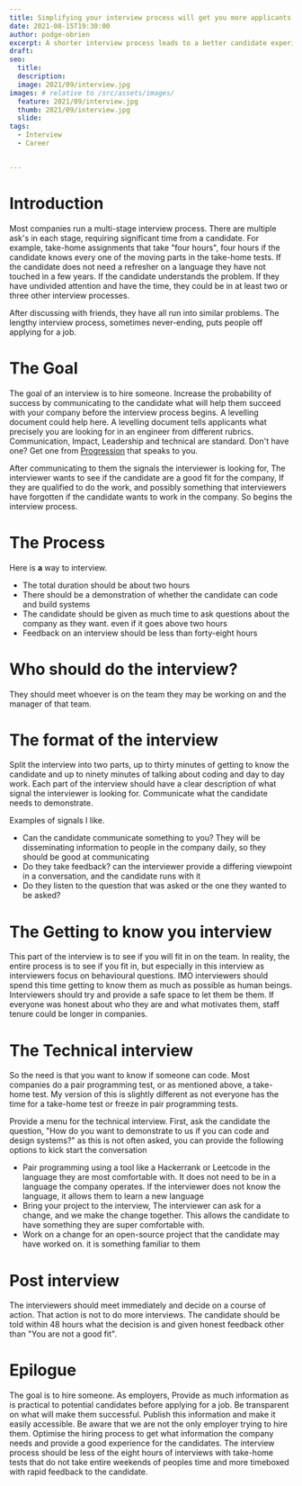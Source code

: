 ```yaml
---
title: Simplifying your interview process will get you more applicants.
date: 2021-08-15T19:30:00
author: podge-obrien
excerpt: A shorter interview process leads to a better candidate experience.
draft:
seo:
  title:
  description:
  image: 2021/09/interview.jpg
images: # relative to /src/assets/images/
  feature: 2021/09/interview.jpg
  thumb: 2021/09/interview.jpg
  slide:
tags:
  - Interview
  - Career


---
```


# Introduction
Most companies run a multi-stage interview process. There are multiple ask's in each stage, requiring significant time from a candidate.  For example, take-home assignments that take "four hours", four hours if the candidate knows every one of the moving parts in the take-home tests. If the candidate does not need a refresher on a language they have not touched in a few years. If the candidate understands the problem. If they have undivided attention and have the time, they could be in at least two or three other interview processes. 

After discussing with friends, they have all run into similar problems. The lengthy interview process, sometimes never-ending,  puts people off applying for a job.  

# The Goal
The goal of an interview is to hire someone. Increase the probability of success by communicating to the candidate what will help them succeed with your company before the interview process begins. A levelling document could help here. A levelling document tells applicants what precisely you are looking for in an engineer from different rubrics. Communication, Impact, Leadership and technical are standard. Don't have one? Get one from [Progression](https://progression.fyi) that speaks to you.

After communicating to them the signals the interviewer is looking for, The interviewer wants to see if the candidate are a good fit for the company, If they are qualified to do the work, and possibly something that interviewers have forgotten if the candidate wants to work in the company. So begins the interview process.

# The Process
Here is **a** way to interview. 

- The total duration should be about two hours
- There should be a demonstration of whether the candidate can code and build systems
- The candidate should be given as much time to ask questions about the company as they want. even if it goes above two hours
- Feedback on an interview should be less than forty-eight hours

# Who should do the interview?
They should meet whoever is on the team they may be working on and the manager of that team.

# The format of the interview
Split the interview into two parts, up to thirty minutes of getting to know the candidate and up to ninety minutes of talking about coding and day to day work.
Each part of the interview should have a clear description of what signal the interviewer is looking for. Communicate what the candidate needs to demonstrate.

Examples of signals I like.
- Can the candidate communicate something to you? They will be disseminating information to people in the company daily, so they should be good at communicating 
- Do they take feedback? can the interviewer provide a differing viewpoint in a conversation, and the candidate runs with it
- Do they listen to the question that was asked or the one they wanted to be asked?

# The Getting to know you interview
This part of the interview is to see if you will fit in on the team. In reality, the entire process is to see if you fit in, but especially in this interview as interviewers focus on behavioural questions. 
IMO interviewers should spend this time getting to know them as much as possible as human beings. Interviewers should try and provide a safe space to let them be them. If everyone was honest about who they are and what motivates them, staff tenure could be longer in companies.

# The Technical interview
So the need is that you want to know if someone can code. Most companies do a pair programming test, or as mentioned above, a take-home test. My version of this is slightly different as not everyone has the time for a take-home test or freeze in pair programming tests.

Provide a menu for the technical interview. First, ask the candidate the question, "How do you want to demonstrate to us if you can code and design systems?" as this is not often asked, you can provide the following options to kick start the conversation
- Pair programming using a tool like a Hackerrank or Leetcode in the language they are most comfortable with. It does not need to be in a language the company operates. If the interviewer does not know the language, it allows them to learn a new language
- Bring your project to the interview, The interviewer can ask for a change, and we make the change together. This allows the candidate to have something they are super comfortable with.
- Work on a change for an open-source project that the candidate may have worked on. it is something familiar to them

# Post interview 
The interviewers should meet immediately and decide on a course of action. That action is not to do more interviews. The candidate should be told within 48 hours what the decision is and given honest feedback other than "You are not a good fit".

# Epilogue
The goal is to hire someone. As employers,  Provide as much information as is practical to potential candidates before applying for a job.  Be transparent on what will make them successful. Publish this information and make it easily accessible. Be aware that we are not the only employer trying to hire them. Optimise the hiring process to get what information the company needs and provide a good experience for the candidates. The interview process should be less of the eight hours of interviews with take-home tests that do not take entire weekends of peoples time and more timeboxed with rapid feedback to the candidate.